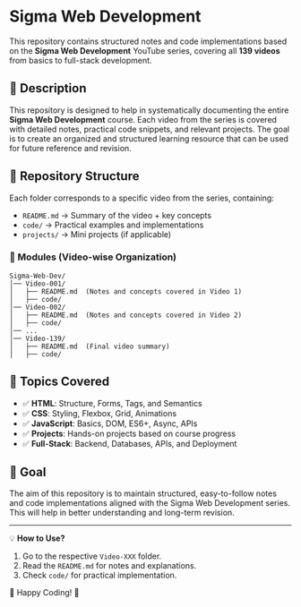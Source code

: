# Sigma Web Development

This repository contains structured notes and code implementations based on the **Sigma Web Development** YouTube series, covering all **139 videos** from basics to full-stack development.

## 📌 Description
This repository is designed to help in systematically documenting the entire **Sigma Web Development** course. Each video from the series is covered with detailed notes, practical code snippets, and relevant projects. The goal is to create an organized and structured learning resource that can be used for future reference and revision.

## 📌 Repository Structure
Each folder corresponds to a specific video from the series, containing:
- `README.md` → Summary of the video + key concepts
- `code/` → Practical examples and implementations
- `projects/` → Mini projects (if applicable)

### 📂 Modules (Video-wise Organization)
```
Sigma-Web-Dev/
│── Video-001/
│   ├── README.md  (Notes and concepts covered in Video 1)
│   ├── code/
│── Video-002/
│   ├── README.md  (Notes and concepts covered in Video 2)
│   ├── code/
│── ...
│── Video-139/
│   ├── README.md  (Final video summary)
│   ├── code/
```

## 🚀 Topics Covered
- ✅ **HTML**: Structure, Forms, Tags, and Semantics
- ✅ **CSS**: Styling, Flexbox, Grid, Animations
- ✅ **JavaScript**: Basics, DOM, ES6+, Async, APIs
- ✅ **Projects**: Hands-on projects based on course progress
- ✅ **Full-Stack**: Backend, Databases, APIs, and Deployment

## 🎯 Goal
The aim of this repository is to maintain structured, easy-to-follow notes and code implementations aligned with the Sigma Web Development series. This will help in better understanding and long-term revision.

---
💡 **How to Use?**
1. Go to the respective `Video-XXX` folder.
2. Read the `README.md` for notes and explanations.
3. Check `code/` for practical implementation.

🚀 Happy Coding! 🎯
